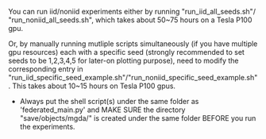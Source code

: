 You can run iid/noniid experiments either by running "run_iid_all_seeds.sh"/ "run_noniid_all_seeds.sh", which takes about 50~75 hours on a Tesla P100 gpu.

Or, by manually running mutliple scripts simultaneously (if you have multiple gpu resources) each with a specific seed (strongly recommended to set seeds to be 1,2,3,4,5 for later-on plotting purpose), need to modify the corresponding entry in "run_iid_specific_seed_example.sh"/"run_noniid_specific_seed_example.sh". This takes about 10~15 hours on Tesla P100 gpus.


* Always put the shell script(s) under the same folder as 'federated_main.py' and MAKE SURE the directory "save/objects/mgda/" is created under the same folder BEFORE you run the experiments.